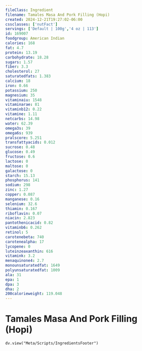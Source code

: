 ```yaml
---
fileClass: Ingredient
filename: Tamales Masa And Pork Filling (Hopi)
created: 2024-12-21T19:27:02-06:00
cssclasses: ['nutFact']
servings: ['Default | 100g','4 oz | 113']
id: 169007
foodgroup: American Indian
calories: 168
fat: 4.7
protein: 13.19
carbohydrate: 18.28
sugars: 1.57
fiber: 3.3
cholesterol: 27
saturatedfats: 1.383
calcium: 18
iron: 0.66
potassium: 250
magnesium: 35
vitaminaiu: 1548
vitaminarae: 81
vitaminb12: 0.22
vitamine: 1.11
netcarbs: 14.98
water: 62.39
omega3s: 39
omega6s: 939
pralscore: 5.251
transfattyacids: 0.012
sucrose: 0.48
glucose: 0.49
fructose: 0.6
lactose: 0
maltose: 0
galactose: 0
starch: 15.13
phosphorus: 141
sodium: 298
zinc: 1.27
copper: 0.087
manganese: 0.16
selenium: 32.6
thiamin: 0.167
riboflavin: 0.07
niacin: 2.823
pantothenicacid: 0.82
vitaminb6: 0.262
retinol: 5
carotenebeta: 740
carotenealpha: 17
lycopene: 0
luteinzeaxanthin: 616
vitamink: 3.2
menaquinone4: 2.7
monounsaturatedfat: 1649
polyunsaturatedfat: 1009
ala: 31
epa: 1
dpa: 3
dha: 2
200calorieweight: 119.048
---
```


# Tamales Masa And Pork Filling (Hopi)

```dataviewjs
dv.view("Meta/Scripts/IngredientsFooter")
```